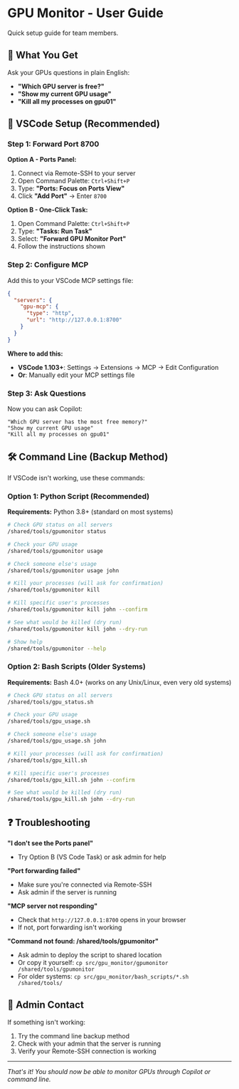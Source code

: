 # GPU Monitor - User Guide

Quick setup guide for team members.

## 🚀 What You Get

Ask your GPUs questions in plain English:
- **"Which GPU server is free?"**
- **"Show my current GPU usage"** 
- **"Kill all my processes on gpu01"**

## 💬 VSCode Setup (Recommended)

### Step 1: Forward Port 8700

**Option A - Ports Panel:**
1. Connect via Remote-SSH to your server
2. Open Command Palette: `Ctrl+Shift+P`
3. Type: **"Ports: Focus on Ports View"**
4. Click **"Add Port"** → Enter `8700`

**Option B - One-Click Task:**
1. Open Command Palette: `Ctrl+Shift+P` 
2. Type: **"Tasks: Run Task"**
3. Select: **"Forward GPU Monitor Port"**
4. Follow the instructions shown

### Step 2: Configure MCP

Add this to your VSCode MCP settings file:

```json
{
  "servers": {
    "gpu-mcp": { 
      "type": "http", 
      "url": "http://127.0.0.1:8700" 
    }
  }
}
```

**Where to add this:**
- **VSCode 1.103+**: Settings → Extensions → MCP → Edit Configuration
- **Or**: Manually edit your MCP settings file

### Step 3: Ask Questions

Now you can ask Copilot:
```
"Which GPU server has the most free memory?"
"Show my current GPU usage"
"Kill all my processes on gpu01"
```

## 🛠️ Command Line (Backup Method)

If VSCode isn't working, use these commands:

### Option 1: Python Script (Recommended)
**Requirements:** Python 3.8+ (standard on most systems)

```bash
# Check GPU status on all servers
/shared/tools/gpumonitor status

# Check your GPU usage
/shared/tools/gpumonitor usage

# Check someone else's usage
/shared/tools/gpumonitor usage john

# Kill your processes (will ask for confirmation)
/shared/tools/gpumonitor kill

# Kill specific user's processes
/shared/tools/gpumonitor kill john --confirm

# See what would be killed (dry run)
/shared/tools/gpumonitor kill john --dry-run

# Show help
/shared/tools/gpumonitor --help
```

### Option 2: Bash Scripts (Older Systems)
**Requirements:** Bash 4.0+ (works on any Unix/Linux, even very old systems)

```bash
# Check GPU status on all servers
/shared/tools/gpu_status.sh

# Check your GPU usage
/shared/tools/gpu_usage.sh

# Check someone else's usage
/shared/tools/gpu_usage.sh john

# Kill your processes (will ask for confirmation)
/shared/tools/gpu_kill.sh

# Kill specific user's processes
/shared/tools/gpu_kill.sh john --confirm

# See what would be killed (dry run)
/shared/tools/gpu_kill.sh john --dry-run
```

## ❓ Troubleshooting

**"I don't see the Ports panel"**
- Try Option B (VS Code Task) or ask admin for help

**"Port forwarding failed"**  
- Make sure you're connected via Remote-SSH
- Ask admin if the server is running

**"MCP server not responding"**
- Check that `http://127.0.0.1:8700` opens in your browser
- If not, port forwarding isn't working

**"Command not found: /shared/tools/gpumonitor"**
- Ask admin to deploy the script to shared location
- Or copy it yourself: `cp src/gpu_monitor/gpumonitor /shared/tools/gpumonitor`
- For older systems: `cp src/gpu_monitor/bash_scripts/*.sh /shared/tools/`

## 🔧 Admin Contact

If something isn't working:
1. Try the command line backup method
2. Check with your admin that the server is running
3. Verify your Remote-SSH connection is working

---

*That's it! You should now be able to monitor GPUs through Copilot or command line.*
